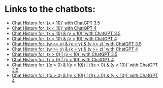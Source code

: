# Links to the chatbots:

- [Chat History for '(x < 10)' with ChatGPT 3.5](https://chat.openai.com/share/e8dac6ca-53da-4f5c-8a8b-9fadd801fc8d)
- [Chat History for '(x < 10)' with ChatGPT 4](https://chat.openai.com/share/5f8313cc-bdf6-4f1f-8775-bf967c74d98f)
- [Chat History for '(x = 10) & (y = 10)' with ChatGPT 3.5](https://chat.openai.com/share/2fce8ca6-6631-4783-81ad-0af0d9876af7)
- [Chat History for '(x = 10) & (y = 10)' with ChatGPT 4](https://chat.openai.com/share/c56e8926-ef21-423c-81ff-60353b562290)
- [Chat History for '(w >= x) & (x = y) & (y >= z)' with ChatGPT 3.5]()
- [Chat History for '(w >= x) & (x = y) & (y >= z)' with ChatGPT 4](https://chat.openai.com/share/92b64fd1-1a07-4ee2-bbeb-422c47027dfd)
- [Chat History for '(x > 0) | (y < 10)' with ChatGPT 3.5]()
- [Chat History for '(x > 0) | (y < 10)' with ChatGPT 4]()
- [Chat History for '((x > 0) & !(y < 10)) | (!(x > 0) & (y < 10))' with ChatGPT 3.5]()
- [Chat History for '((x > 0) & !(y < 10)) | (!(x > 0) & (y < 10))' with ChatGPT 4]()
